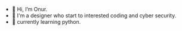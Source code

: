 - 👋 Hi, I’m Onur.
- 👀 I'm a designer who start to interested coding and cyber security.
- 🌱 currently learning python.

<!---
0ci0/0ci0 is a ✨ special ✨ repository because its `README.md` (this file) appears on your GitHub profile.
You can click the Preview link to take a look at your changes.
--->
